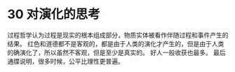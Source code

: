 # 30 对演化的思考
过程哲学认为过程是现实的根本组成部分，物质实体被看作伴随过程和事件产生的结果。
红色和道德都不是客观的，都是由于人类的演化才产生的，但是由于人类的确演化了，所以虽然不客观，但是至少是真实的。
好人一般收获也最多。
最后通牒说明，很多时候，公平比理性更普遍。